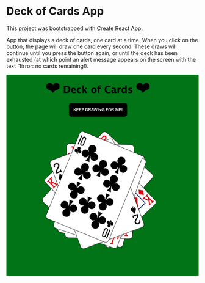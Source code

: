 # Deck of Cards App

This project was bootstrapped with [Create React App](https://github.com/facebook/create-react-app).

App that displays a deck of cards, one card at a time. When you click on the button, the page will draw one card every second. These draws will continue until you press the button again, or until the deck has been exhausted (at which point an alert message appears on the screen with the text “Error: no cards remaining!).

![](./public/screen-shot.png) 